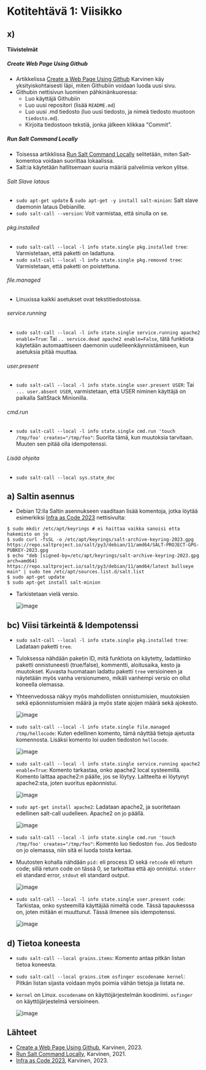 # Kotitehtävä 1: Viisikko

## x) 

#### Tiivistelmät
##### Create Web Page Using Github
- Artikkelissa [Create a Web Page Using Github](https://terokarvinen.com/2023/create-a-web-page-using-github/) Karvinen käy yksityiskohtaisesti läpi, miten Githubiin voidaan luoda uusi sivu.
- Githubin nettisivun luominen pähkinänkuoressa:
  * Luo käyttäjä Githubiin
  * Luo uusi repositori (lisää `README.md`)
  * Luo uusi .md tiedosto (luo uusi tiedosto, ja nimeä tiedosto muotoon `tiedosto.md`).
  * Kirjoita tiedostoon tekstiä, jonka jälkeen klikkaa "Commit".

##### Run Salt Command Locally
- Toisessa artikklissa [Run Salt Command Locally](https://terokarvinen.com/2021/salt-run-command-locally/) selitetään, miten Salt-komentoa voidaan suorittaa lokaalissa.
- Salt:ia käytetään hallitsemaan suuria määriä palvelimia verkon ylitse.
  
###### Salt Slave lataus
- `sudo apt-get update` & `sudo apt-get -y install salt-minion`: Salt slave daemonin lataus Debianille.
- `sudo salt-call --version`: Voit varmistaa, että sinulla on se.

###### pkg.installed
- `sudo salt-call --local -l info state.single pkg.installed tree`: Varmistetaan, että paketti on ladattuna.
- `sudo salt-call --local -l info state.single pkg.removed tree`: Varmistetaan, että paketti on poistettuna.

###### file.managed
- Linuxissa kaikki asetukset ovat tekstitiedostoissa.

###### service.running
- `sudo salt-call --local -l info state.single service.running apache2 enable=True`: Tai `.. service.dead apache2 enable=False`, tätä funktiota käytetään automaattiseen daemonin uudelleenkäynnistämiseen, kun asetuksia pitää muuttaa.

###### user.present
- `sudo salt-call --local -l info state.single user.present USER`: Tai `... user.absent USER`, varmistetaan, että USER niminen käyttäjä on paikalla SaltStack Minionilla.

###### cmd.run
- `sudo salt-call --local -l info state.single cmd.run 'touch /tmp/foo' creates="/tmp/foo"`: Suorita tämä, kun muutoksia tarvitaan. Muuten sen pitää olla idempotenssi.

###### Lisää ohjeita
- `sudo salt-call --local sys.state_doc`

## a) Saltin asennus
- Debian 12:lla Saltin asennukseen vaaditaan lisää komentoja, jotka löytää esimerkiksi [Infra as Code 2023](https://terokarvinen.com/2023/configuration-management-2023-autumn/) nettisivulta:
  
```
$ sudo mkdir /etc/apt/keyrings # ei haittaa vaikka sanoisi etta hakemisto on jo
$ sudo curl -fsSL -o /etc/apt/keyrings/salt-archive-keyring-2023.gpg https://repo.saltproject.io/salt/py3/debian/11/amd64/SALT-PROJECT-GPG-PUBKEY-2023.gpg
$ echo "deb [signed-by=/etc/apt/keyrings/salt-archive-keyring-2023.gpg arch=amd64] https://repo.saltproject.io/salt/py3/debian/11/amd64/latest bullseye main" | sudo tee /etc/apt/sources.list.d/salt.list
$ sudo apt-get update
$ sudo apt-get install salt-minion
```

- Tarkistetaan vielä versio.
  
  ![image](https://github.com/16cats/Infra-as-Code-course/assets/97065659/c3d23f3b-3f6a-4788-80ef-f65e4885ecc9)

## bc) Viisi tärkeintä & Idempotenssi
- `sudo salt-call --local -l info state.single pkg.installed tree`: Ladataan paketti `tree`. 
- Tuloksessa nähdään paketin ID, mitä funktiota on käytetty, ladattiinko paketti onnistuneesti (true/false), kommentti, aloitusaika, kesto ja muutokset. Kuvasta huomataan ladattu paketti `tree` versioineen ja näytetään myös vanha versionumero, mikäli vanhempi versio on ollut koneella olemassa.
- Yhteenvedossa näkyy myös mahdollisten onnistumisien, muutoksien sekä epäonnistumisien määrä ja myös state ajojen määrä sekä ajokesto.
  
  ![image](https://github.com/16cats/Infra-as-Code-course/assets/97065659/534005a3-72f5-4da1-b83d-72a71d8aa7b3)

- `sudo salt-call --local -l info state.single file.managed /tmp/hellocode`: Kuten edellinen komento, tämä näyttää tietoja ajetusta komennosta. Lisäksi komento loi uuden tiedoston `hellocode`. 

  ![image](https://github.com/16cats/Infra-as-Code-course/assets/97065659/10a92261-76fd-40f2-af7a-1d762370c112)

- `sudo salt-call --local -l info state.single service.running apache2 enable=True`: Komento tarkastaa, onko apache2 local systeemillä. Komento laittaa apache2:n päälle, jos se löytyy. Laitteelta ei löytynyt apache2:sta, joten suoritus epäonnistui.
  
  ![image](https://github.com/16cats/Infra-as-Code-course/assets/97065659/f1d73df0-2977-4622-bd0a-9ab27d097853)

- `sudo apt-get install apache2`: Ladataan apache2, ja suoritetaan edellinen salt-call uudelleen. Apache2 on jo päällä.

  ![image](https://github.com/16cats/Infra-as-Code-course/assets/97065659/cb0a234f-d97f-4f81-a423-3bbf94b8cf58)

- `sudo salt-call --local -l info state.single cmd.run 'touch /tmp/foo' creates="/tmp/foo"`: Komento luo tiedoston `foo`. Jos tiedosto on jo olemassa, niin sitä ei luoda toista kertaa.
  
- Muutosten kohalla nähdään `pid:` eli process ID sekä `retcode` eli return code; sillä return code on tässä 0, se tarkoittaa että ajo onnistui. `stderr` eli standard error, `stdout` eli standard output.

  ![image](https://github.com/16cats/Infra-as-Code-course/assets/97065659/6b098b1a-368c-40f7-aef6-3fd7270e049c)

- `sudo salt-call --local -l info state.single user.present code`: Tarkistaa, onko systeemillä käyttäjää nimeltä code. Tässä tapaukesssa on, joten mitään ei muuttunut. Tässä ilmenee siis idempotenssi.

  ![image](https://github.com/16cats/Infra-as-Code-course/assets/97065659/bc16acc8-8f76-4249-a547-2feca97dec46)
 
## d) Tietoa koneesta

- `sudo salt-call --local grains.items`: Komento antaa pitkän listan tietoa koneesta.
  
- `sudo salt-call --local grains.item osfinger oscodename kernel`: Pitkän listan sijasta voidaan myös poimia vähän tietoja ja listata ne.
- `kernel` on Linux. `oscodename` on käyttöjärjestelmän koodinimi. `osfinger` on käyttöjärjestelmä versioineen.
  
  ![image](https://github.com/16cats/Infra-as-Code-course/assets/97065659/accbd68c-a9b5-49b1-a4fd-ae44153524f1)

## Lähteet
- [Create a Web Page Using Github](https://terokarvinen.com/2023/create-a-web-page-using-github/), Karvinen, 2023.
- [Run Salt Command Locally](https://terokarvinen.com/2021/salt-run-command-locally/), Karvinen, 2021.
- [Infra as Code 2023](https://terokarvinen.com/2023/configuration-management-2023-autumn/), Karvinen, 2023.
